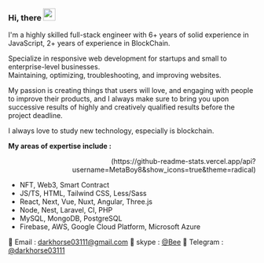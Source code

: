 ### Hi, there <img src="https://media.giphy.com/media/hvRJCLFzcasrR4ia7z/giphy.gif" width="25px">

I'm a highly skilled full-stack engineer with 6+ years of solid experience in JavaScript, 2+ years of experience in BlockChain.

Specialize in responsive web development for startups and small to enterprise-level businesses.<br/>
Maintaining, optimizing, troubleshooting, and improving websites.

My passion is creating things that users will love, and engaging with people to improve their products, and I always make sure to bring you upon successive results of highly and creatively qualified results before the project deadline.

I always love to study new technology, especially is blockchain.

**My areas of expertise include :** 

<div align="right">
  (https://github-readme-stats.vercel.app/api?username=MetaBoy8&show_icons=true&theme=radical)
</div>

- NFT, Web3, Smart Contract
- JS/TS, HTML, Tailwind CSS, Less/Sass
- React, Next, Vue, Nuxt, Angular, Three.js
- Node, Nest, Laravel, CI, PHP
- MySQL, MongoDB, PostgreSQL
- Firebase, AWS, Google Cloud Platform, Microsoft Azure


📝 Email : darkhorse03111@gmail.com
💬 skype : [@Bee](https://join.skype.com/invite/g5flNuJT9hNM) 
💬 Telegram : [@darkhorse03111](https://t.me/darkhorse03111)
